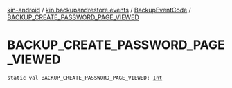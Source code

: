 [kin-android](../../index.md) / [kin.backupandrestore.events](../index.md) / [BackupEventCode](index.md) / [BACKUP_CREATE_PASSWORD_PAGE_VIEWED](./-b-a-c-k-u-p_-c-r-e-a-t-e_-p-a-s-s-w-o-r-d_-p-a-g-e_-v-i-e-w-e-d.md)

# BACKUP_CREATE_PASSWORD_PAGE_VIEWED

`static val BACKUP_CREATE_PASSWORD_PAGE_VIEWED: `[`Int`](https://kotlinlang.org/api/latest/jvm/stdlib/kotlin/-int/index.html)